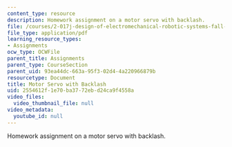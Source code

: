 ```yaml
---
content_type: resource
description: Homework assignment on a motor servo with backlash.
file: /courses/2-017j-design-of-electromechanical-robotic-systems-fall-2009/2554612f1e70ba3772ebd24ca9f4558a_MIT2_017JF09_p32.pdf
file_type: application/pdf
learning_resource_types:
- Assignments
ocw_type: OCWFile
parent_title: Assignments
parent_type: CourseSection
parent_uid: 93ea44dc-663a-95f3-02d4-4a220966879b
resourcetype: Document
title: Motor Servo with Backlash
uid: 2554612f-1e70-ba37-72eb-d24ca9f4558a
video_files:
  video_thumbnail_file: null
video_metadata:
  youtube_id: null
---
```

Homework assignment on a motor servo with backlash.

